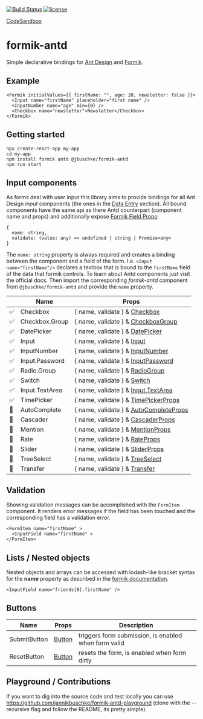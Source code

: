 [![Build Status](https://dev.azure.com/jannikb/glue/_apis/build/status/jannikb%20formik-antd?branchName=master)](https://dev.azure.com/jannikb/glue/_build/latest?definitionId=4?branchName=master)
[![license](https://badgen.now.sh/badge/license/MIT)](./LICENSE)

[CodeSandbox](https://codesandbox.io/s/oko82yzn6)

# formik-antd

Simple declarative bindings for [Ant Design](https://ant.design/docs/react/introduce) and [Formik](https://github.com/jaredpalmer/formik).

## Example

```
<Formik initialValues={{ firstName: "", age: 20, newsletter: false }}>
  <Input name="firstName" placeholder="first name" />
  <InputNumber name="age" min={0} />
  <Checkbox name="newsletter">Newsletter</Checkbox>
</Formik>
```

## Getting started

```
npx create-react-app my-app
cd my-app
npm install formik antd @jbuschke/formik-antd
npm run start
```

## Input components

As forms deal with user input this library aims to provide bindings for all Ant Design *input* components (the ones in the [Data Entry](https://ant.design/components/auto-complete/) section). All bound components have the same api as there Antd counterpart (component name and props) and additionally expose [Formik Field Props](https://jaredpalmer.com/formik/docs/api/field#reference):

```
{
  name: string,
  validate: (value: any) => undefined | string | Promise<any>
}
```

The `name: string` property is always required and creates a binding between the component and a field of the form. I.e. `<Input name="firstName"/>` declares a textbox that is bound to the `firstName` field of the data that formik controls. To learn about Antd components just visit the official docs. Then import the corresponding _formik-antd_ component from `@jbuschke/formik-antd` and provide the `name` property.

|              | Name           | Props                                                                                                       |
| --------------------- | -------------- | ----------------------------------------------------------------------------------------------------------- |
| :white_check_mark:    | Checkbox       | { name, validate } & [Checkbox](https://ant.design/components/checkbox/)                                    |
| :white_check_mark:    | Checkbox.Group | { name, validate } & [CheckboxGroup](https://ant.design/components/checkbox/#Checkbox-Group)                |
| :white_check_mark:    | DatePicker     | { name, validate } & [DatePicker](https://ant.design/components/date-picker/)                               |
| :white_check_mark:    | Input          | { name, validate } & [Input](https://ant.design/components/input/)                                          |
| :white_check_mark:    | InputNumber    | { name, validate } & [InputNumber](https://ant.design/components/input-number/)                             |
| :white_check_mark:    | Input.Password | { name, validate } & [InputPassword](https://ant.design/components/input/)                                  |
| :white_check_mark:    | Radio.Group    | { name, validate } & [RadioGroup](https://ant.design/components/radio/#RadioGroup)                          |
| :white_check_mark:    | Switch         | { name, validate } & [Switch](https://ant.design/components/switch/)                                        |
| :white_check_mark:    | Input.TextArea | { name, validate } & [Input.TextArea](https://ant.design/components/input/#components-input-demo-textarea)  |
| :white_check_mark:    | TimePicker     | { name, validate } & [TimePickerProps](https://ant.design/components/input/#components-input-demo-textarea) |
| :black_square_button: | AutoComplete   | { name, validate } & [AutoCompleteProps](https://ant.design/components/auto-complete/)                      |
| :black_square_button: | Cascader       | { name, validate } & [CascaderProps](https://ant.design/components/cascader/)                               |
| :black_square_button: | Mention        | { name, validate } & [MentionProps](https://ant.design/components/mention/)                                 |
| :black_square_button: | Rate           | { name, validate } & [RateProps](https://ant.design/components/rate/)                                       |
| :black_square_button: | Slider         | { name, validate } & [SliderProps](https://ant.design/components/slider/)                                   |
| :black_square_button: | TreeSelect     | { name, validate } & [TreeSelect](https://ant.design/components/tree-select/)                               |
| :black_square_button: | Transfer       | { name, validate } & [Transfer](https://ant.design/components/transfer/)                                    |

## Validation

Showing validation messages can be accomplished with the `FormItem` component. It renders error messages if the field has been touched and the corresponding field has a validation error.

```
<FormItem name="firstName" >
  <InputField name="firstName" >
</FormItem>
```

## Lists / Nested objects

Nested objects and arrays can be accessed with lodash-like bracket syntax for the **name** property as described in the [formik documentation](https://jaredpalmer.com/formik/docs/guides/arrays).

```
<InputField name="friends[0].firstName" />
```

## Buttons

| Name         | Props                                           | Description                                          |
| ------------ | ----------------------------------------------- | ---------------------------------------------------- |
| SubmitButton | [Button](https://ant.design/components/button/) | triggers form submission, is enabled when form valid |
| ResetButton  | [Button](https://ant.design/components/button/) | resets the form, is enabled when form dirty          |

## Playground / Contributions

If you want to dig into the source code and test locally you can use https://github.com/jannikbuschke/formik-antd-playground (clone with the --recursive flag and follow the README, its pretty simple).
